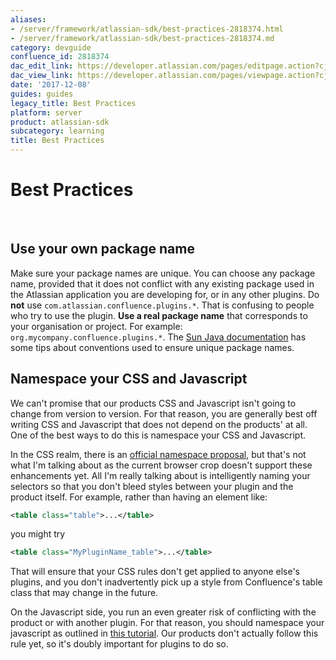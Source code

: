 ```yaml
---
aliases:
- /server/framework/atlassian-sdk/best-practices-2818374.html
- /server/framework/atlassian-sdk/best-practices-2818374.md
category: devguide
confluence_id: 2818374
dac_edit_link: https://developer.atlassian.com/pages/editpage.action?cjm=wozere&pageId=2818374
dac_view_link: https://developer.atlassian.com/pages/viewpage.action?cjm=wozere&pageId=2818374
date: '2017-12-08'
guides: guides
legacy_title: Best Practices
platform: server
product: atlassian-sdk
subcategory: learning
title: Best Practices
---
```

# Best Practices

 

## Use your own package name

Make sure your package names are unique. You can choose any package name, provided that it does not conflict with any existing package used in the Atlassian application you are developing for, or in any other plugins. Do **not** use `com.atlassian.confluence.plugins.*`. That is confusing to people who try to use the plugin. **Use a real package name** that corresponds to your organisation or project. For example: `org.mycompany.confluence.plugins.*`. The <a href="http://java.sun.com/docs/books/jls/second_edition/html/packages.doc.html#40169" class="external-link">Sun Java documentation</a> has some tips about conventions used to ensure unique package names.

## Namespace your CSS and Javascript

We can't promise that our products CSS and Javascript isn't going to change from version to version. For that reason, you are generally best off writing CSS and Javascript that does not depend on the products' at all. One of the best ways to do this is namespace your CSS and Javascript.

In the CSS realm, there is an <a href="http://www.w3.org/TR/css3-namespace/" class="external-link">official namespace proposal</a>, but that's not what I'm talking about as the current browser crop doesn't support these enhancements yet. All I'm really talking about is intelligently naming your selectors so that you don't bleed styles between your plugin and the product itself. For example, rather than having an element like:

``` xml
<table class="table">...</table>
```

you might try

``` xml
<table class="MyPluginName_table">...</table>
```

That will ensure that your CSS rules don't get applied to anyone else's plugins, and you don't inadvertently pick up a style from Confluence's table class that may change in the future.

On the Javascript side, you run an even greater risk of conflicting with the product or with another plugin. For that reason, you should namespace your javascript as outlined in <a href="http://icant.co.uk/articles/seven-rules-of-unobtrusive-javascript/#r6" class="external-link">this tutorial</a>. Our products don't actually follow this rule yet, so it's doubly important for plugins to do so.













































































































































































































































































































































































